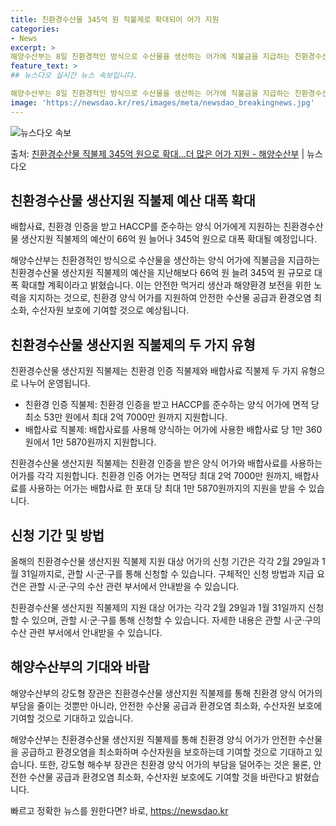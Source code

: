 ```yaml
---
title: 친환경수산물 345억 원 직불제로 확대되어 어가 지원
categories:
- News
excerpt: >
해양수산부는 8일 친환경적인 방식으로 수산물을 생산하는 어가에 직불금을 지급하는 친환경수산물 생산지원 직불제…
feature_text: >
## 뉴스다오 실시간 뉴스 속보입니다.

해양수산부는 8일 친환경적인 방식으로 수산물을 생산하는 어가에 직불금을 지급하는 친환경수산물 생산지원 직불제…
image: 'https://newsdao.kr/res/images/meta/newsdao_breakingnews.jpg'
---
```


![뉴스다오 속보](https://newsdao.kr/res/images/meta/newsdao_breakingnews.jpg)

<p>출처: <a href="https://newsdao.kr/2947" rel="dofollow">친환경수산물 직불제 345억 원으로 확대…더 많은 어가 지원 - 해양수산부</a> | 뉴스다오</p>

<h2 data-ke-size="size26">친환경수산물 생산지원 직불제 예산 대폭 확대</h2>
배합사료, 친환경 인증을 받고 HACCP를 준수하는 양식 어가에게 지원하는 친환경수산물 생산지원 직불제의 예산이 66억 원 늘어나 345억 원으로 대폭 확대될 예정입니다.

<p data-ke-size="size16">해양수산부는 친환경적인 방식으로 수산물을 생산하는 양식 어가에 직불금을 지급하는 친환경수산물 생산지원 직불제의 예산을 지난해보다 66억 원 늘려 345억 원 규모로 대폭 확대할 계획이라고 밝혔습니다. 이는 안전한 먹거리 생산과 해양환경 보전을 위한 노력을 지지하는 것으로, 친환경 양식 어가를 지원하여 안전한 수산물 공급과 환경오염 최소화, 수산자원 보호에 기여할 것으로 예상됩니다.</p>

<h2 data-ke-size="size26">친환경수산물 생산지원 직불제의 두 가지 유형</h2>
친환경수산물 생산지원 직불제는 친환경 인증 직불제와 배합사료 직불제 두 가지 유형으로 나누어 운영됩니다.

<ul>
  <li>친환경 인증 직불제: 친환경 인증을 받고 HACCP를 준수하는 양식 어가에 면적 당 최소 53만 원에서 최대 2억 7000만 원까지 지원합니다.</li>
  <li>배합사료 직불제: 배합사료를 사용해 양식하는 어가에 사용한 배합사료 당 1만 360원에서 1만 5870원까지 지원합니다.</li>
</ul>

<p data-ke-size="size16">친환경수산물 생산지원 직불제는 친환경 인증을 받은 양식 어가와 배합사료를 사용하는 어가를 각각 지원합니다. 친환경 인증 어가는 면적당 최대 2억 7000만 원까지, 배합사료를 사용하는 어가는 배합사료 한 포대 당 최대 1만 5870원까지의 지원을 받을 수 있습니다.</p>

<h2 data-ke-size="size26">신청 기간 및 방법</h2>
올해의 친환경수산물 생산지원 직불제 지원 대상 어가의 신청 기간은 각각 2월 29일과 1월 31일까지로, 관할 시·군·구를 통해 신청할 수 있습니다. 구체적인 신청 방법과 지급 요건은 관할 시·군·구의 수산 관련 부서에서 안내받을 수 있습니다.

<p data-ke-size="size16">친환경수산물 생산지원 직불제의 지원 대상 어가는 각각 2월 29일과 1월 31일까지 신청할 수 있으며, 관할 시·군·구를 통해 신청할 수 있습니다. 자세한 내용은 관할 시·군·구의 수산 관련 부서에서 안내받을 수 있습니다.</p>

<h2 data-ke-size="size26">해양수산부의 기대와 바람</h2>
해양수산부의 강도형 장관은 친환경수산물 생산지원 직불제를 통해 친환경 양식 어가의 부담을 줄이는 것뿐만 아니라, 안전한 수산물 공급과 환경오염 최소화, 수산자원 보호에 기여할 것으로 기대하고 있습니다.

<p data-ke-size="size16">해양수산부는 친환경수산물 생산지원 직불제를 통해 친환경 양식 어가가 안전한 수산물을 공급하고 환경오염을 최소화하며 수산자원을 보호하는데 기여할 것으로 기대하고 있습니다. 또한, 강도형 해수부 장관은 친환경 양식 어가의 부담을 덜어주는 것은 물론, 안전한 수산물 공급과 환경오염 최소화, 수산자원 보호에도 기여할 것을 바란다고 밝혔습니다.</p> 

빠르고 정확한 뉴스를 원한다면? 바로, <a href="https://newsdao.kr" rel="dofollow">https://newsdao.kr</a>


    
